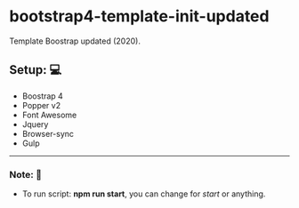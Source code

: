 # bootstrap4-template-init-updated
  Template Boostrap updated (2020). 
## Setup: :computer:
   - Boostrap 4
   - Popper v2
   - Font Awesome
   - Jquery
   - Browser-sync
   - Gulp
---
### Note: :bookmark_tabs:
  - To run script: **npm run start**, you can change for *start* or anything. 
   
